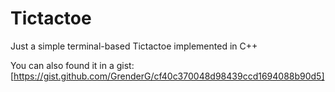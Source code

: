 # Tictactoe
Just a simple terminal-based Tictactoe implemented in C++

You can also found it in a gist: [https://gist.github.com/GrenderG/cf40c370048d98439ccd1694088b90d5]
